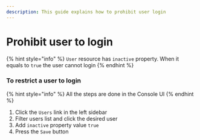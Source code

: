```yaml
---
description: This guide explains how to prohibit user login
---
```


# Prohibit user to login

{% hint style="info" %}
`User` resource has `inactive` property. When it equals to `true` the user cannot login
{% endhint %}

### To restrict a user to login

{% hint style="info" %}
All the steps are done in the Console UI
{% endhint %}

1. Click the `Users` link in the left sidebar
2. Filter users list and click the desired user
3. Add `inactive` property value `true`
4. Press the `Save` button
